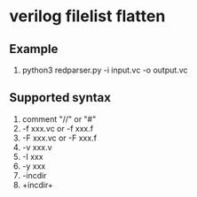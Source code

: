 # verilog filelist flatten
## Example
1. python3 redparser.py -i input.vc -o output.vc

## Supported syntax
1. comment  "//" or "#"
2. -f xxx.vc  or  -f xxx.f
3. -F xxx.vc  or  -F xxx.f
4. -v xxx.v
5. -I xxx
6. -y xxx
7. -incdir
8. +incdir+
